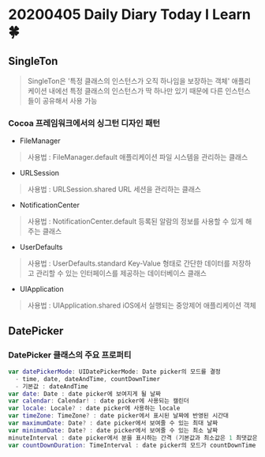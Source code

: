 # 20200405 Daily Diary Today I Learn🍀

## SingleTon
> SingleTon은 '특정 클래스의 인스턴스가 오직 하나임을 보장하는 객체'
> 애플리케이션 내에선 특정 클래스의 인스턴스가 딱 하나만 있기 때문에 다른 인스턴스들이 공유해서 사용 가능

### Cocoa 프레임워크에서의 싱그턴 디자인 패턴
- FileManager
> 사용법 : FileManager.default
> 애플리케이션 파일 시스템을 관리하는 클래스

- URLSession
> 사용법 : URLSession.shared
> URL 세션을 관리하는 클래스

- NotificationCenter
> 사용법 : NotificationCenter.default
> 등록된 알람의 정보를 사용할 수 있게 해주는 클래스

- UserDefaults
> 사용법 : UserDefaults.standard
> Key-Value 형태로 간단한 데이터를 저장하고 관리할 수 있는 인터페이스를 제공하는 데이터베이스 클래스

- UIApplication
> 사용법 : UIApplication.shared
> iOS에서 실행되는 중앙제어 애플리케이션 객체


## DatePicker

### DatePicker 클래스의 주요 프로퍼티
```Swift
var datePickerMode: UIDatePickerMode: Date picker의 모드를 결정
  - time, date, dateAndTime, countDownTimer
  - 기본값 : dateAndTime
var date: Date : date picker에 보여지게 될 날짜
var calendar: Calendar! : date picker에 사용되는 캘린더
var locale: Locale? : date picker에 사용하는 locale
var timeZone: TimeZone? : date picker에서 표시된 날짜에 반영된 시간대
var maximumDate: Date? : date picker에서 보여줄 수 있는 최대 날짜
var minimumDate: Date? : date picker에서 보여줄 수 있는 최소 날짜
minuteInterval : date picker에서 분을 표시하는 간격 (기본값과 최소값은 1 최댓값은 30)
var countDownDuration: TimeInterval : date picker의 모드가 countDownTimer로 설정될 경우 date picker에 표시되는 초기값
```
